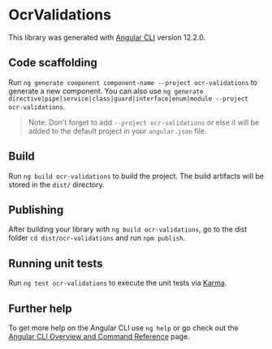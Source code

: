 # OcrValidations

This library was generated with [Angular CLI](https://github.com/angular/angular-cli) version 12.2.0.

## Code scaffolding

Run `ng generate component component-name --project ocr-validations` to generate a new component. You can also use `ng generate directive|pipe|service|class|guard|interface|enum|module --project ocr-validations`.
> Note: Don't forget to add `--project ocr-validations` or else it will be added to the default project in your `angular.json` file. 

## Build

Run `ng build ocr-validations` to build the project. The build artifacts will be stored in the `dist/` directory.

## Publishing

After building your library with `ng build ocr-validations`, go to the dist folder `cd dist/ocr-validations` and run `npm publish`.

## Running unit tests

Run `ng test ocr-validations` to execute the unit tests via [Karma](https://karma-runner.github.io).

## Further help

To get more help on the Angular CLI use `ng help` or go check out the [Angular CLI Overview and Command Reference](https://angular.io/cli) page.
